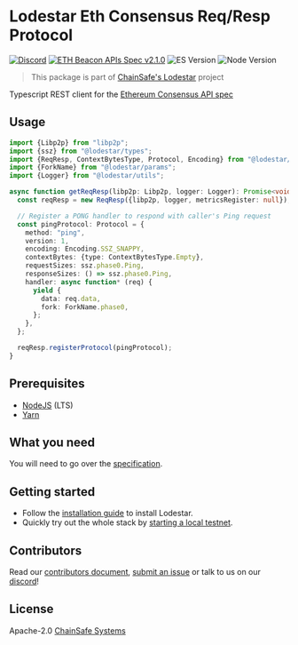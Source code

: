 # Lodestar Eth Consensus Req/Resp Protocol

[![Discord](https://img.shields.io/discord/593655374469660673.svg?label=Discord&logo=discord)](https://discord.gg/aMxzVcr)
[![ETH Beacon APIs Spec v2.1.0](https://img.shields.io/badge/ETH%20beacon--APIs-2.1.0-blue)](https://github.com/ethereum/beacon-APIs/releases/tag/v2.1.0)
![ES Version](https://img.shields.io/badge/ES-2021-yellow)
![Node Version](https://img.shields.io/badge/node-20.x-green)

> This package is part of [ChainSafe's Lodestar](https://lodestar.chainsafe.io) project

Typescript REST client for the [Ethereum Consensus API spec](https://github.com/ethereum/beacon-apis)

## Usage

```typescript
import {Libp2p} from "libp2p";
import {ssz} from "@lodestar/types";
import {ReqResp, ContextBytesType, Protocol, Encoding} from "@lodestar/reqresp";
import {ForkName} from "@lodestar/params";
import {Logger} from "@lodestar/utils";

async function getReqResp(libp2p: Libp2p, logger: Logger): Promise<void> {
  const reqResp = new ReqResp({libp2p, logger, metricsRegister: null});

  // Register a PONG handler to respond with caller's Ping request
  const pingProtocol: Protocol = {
    method: "ping",
    version: 1,
    encoding: Encoding.SSZ_SNAPPY,
    contextBytes: {type: ContextBytesType.Empty},
    requestSizes: ssz.phase0.Ping,
    responseSizes: () => ssz.phase0.Ping,
    handler: async function* (req) {
      yield {
        data: req.data,
        fork: ForkName.phase0,
      };
    },
  };

  reqResp.registerProtocol(pingProtocol);
}
```

## Prerequisites

- [NodeJS](https://nodejs.org/) (LTS)
- [Yarn](https://classic.yarnpkg.com/lang/en/)

## What you need

You will need to go over the [specification](https://github.com/ethereum/beacon-apis).

## Getting started

- Follow the [installation guide](https://chainsafe.github.io/lodestar/) to install Lodestar.
- Quickly try out the whole stack by [starting a local testnet](https://chainsafe.github.io/lodestar/advanced-topics/setting-up-a-testnet/).

## Contributors

Read our [contributors document](/CONTRIBUTING.md), [submit an issue](https://github.com/ChainSafe/lodestar/issues/new/choose) or talk to us on our [discord](https://discord.gg/yjyvFRP)!

## License

Apache-2.0 [ChainSafe Systems](https://chainsafe.io)
